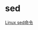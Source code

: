 <!--
 * @Author: tangdaoyong
 * @Date: 2021-01-26 16:22:34
 * @LastEditors: tangdaoyong
 * @LastEditTime: 2021-01-26 16:22:54
 * @Description: sed
-->
# sed

[Linux sed命令](http://c.biancheng.net/view/4028.html)